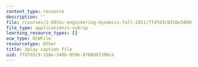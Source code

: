```yaml
---
content_type: resource
description: ''
file: /courses/2-003sc-engineering-dynamics-fall-2011/7fd7d3c9318e340b959e8f68d6f30bce_OxcCPTc_bXw.srt
file_type: application/x-subrip
learning_resource_types: []
ocw_type: OCWFile
resourcetype: Other
title: 3play caption file
uid: 7fd7d3c9-318e-340b-959e-8f68d6f30bce
---
```


